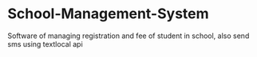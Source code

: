 # School-Management-System
Software of managing registration and fee of student in school, also send sms using textlocal api
